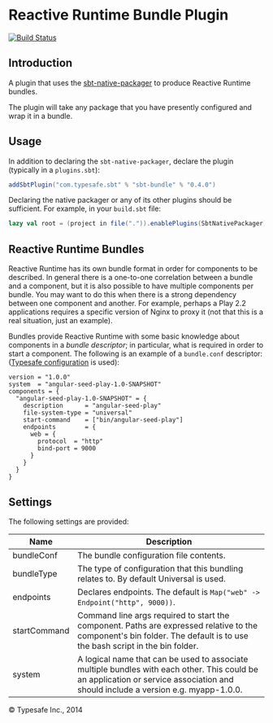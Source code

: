# Reactive Runtime Bundle Plugin

[![Build Status](https://api.travis-ci.org/sbt/sbt-bundle.png?branch=master)](https://travis-ci.org/sbt/sbt-bundle)

## Introduction

A plugin that uses the [sbt-native-packager](https://github.com/sbt/sbt-native-packager) to produce Reactive Runtime bundles.

The plugin will take any package that you have presently configured and wrap it in a bundle.

## Usage

In addition to declaring the `sbt-native-packager`, declare the plugin (typically in a `plugins.sbt`):

```scala
addSbtPlugin("com.typesafe.sbt" % "sbt-bundle" % "0.4.0")
```

Declaring the native packager or any of its other plugins should be sufficient. For example, in your `build.sbt` file:

```scala
lazy val root = (project in file(".")).enablePlugins(SbtNativePackager)
```

## Reactive Runtime Bundles

Reactive Runtime has its own bundle format in order for components to be described. In general there is a one-to-one correlation between a bundle and a component, but it is also possible to have multiple components per bundle. You may want to do this when there is a strong dependency between one component and another. For example, perhaps a Play 2.2 applications requires a specific version of Nginx to proxy it (not that this is a real situation, just an example).

Bundles provide Reactive Runtime with some basic knowledge about components in a *bundle descriptor*; in particular, what is required in order to start a component. The following is an example of a `bundle.conf` descriptor:
([Typesafe configuration](https://github.com/typesafehub/config) is used):

```
version = "1.0.0"
system  = "angular-seed-play-1.0-SNAPSHOT"
components = {
  "angular-seed-play-1.0-SNAPSHOT" = {
    description      = "angular-seed-play"
    file-system-type = "universal"
    start-command    = ["bin/angular-seed-play"]
    endpoints        = {
      web = {
        protocol  = "http"
        bind-port = 9000
      }
    }
  }
}
```

## Settings

The following settings are provided:

Name         | Description
-------------|-------------
bundleConf   | The bundle configuration file contents.
bundleType   | The type of configuration that this bundling relates to. By default Universal is used.
endpoints    | Declares endpoints. The default is `Map("web" -> Endpoint("http", 9000))`.
startCommand | Command line args required to start the component. Paths are expressed relative to the component's bin folder. The default is to use the bash script in the bin folder.
system       | A logical name that can be used to associate multiple bundles with each other. This could be an application or service association and should include a version e.g. myapp-1.0.0.

&copy; Typesafe Inc., 2014
